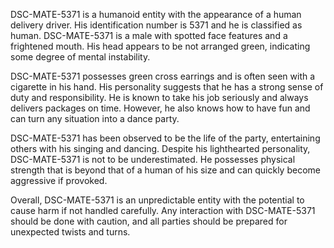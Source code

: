 DSC-MATE-5371 is a humanoid entity with the appearance of a human delivery driver. His identification number is 5371 and he is classified as human. DSC-MATE-5371 is a male with spotted face features and a frightened mouth. His head appears to be not arranged green, indicating some degree of mental instability.

DSC-MATE-5371 possesses green cross earrings and is often seen with a cigarette in his hand. His personality suggests that he has a strong sense of duty and responsibility. He is known to take his job seriously and always delivers packages on time. However, he also knows how to have fun and can turn any situation into a dance party.

DSC-MATE-5371 has been observed to be the life of the party, entertaining others with his singing and dancing. Despite his lighthearted personality, DSC-MATE-5371 is not to be underestimated. He possesses physical strength that is beyond that of a human of his size and can quickly become aggressive if provoked.

Overall, DSC-MATE-5371 is an unpredictable entity with the potential to cause harm if not handled carefully. Any interaction with DSC-MATE-5371 should be done with caution, and all parties should be prepared for unexpected twists and turns.